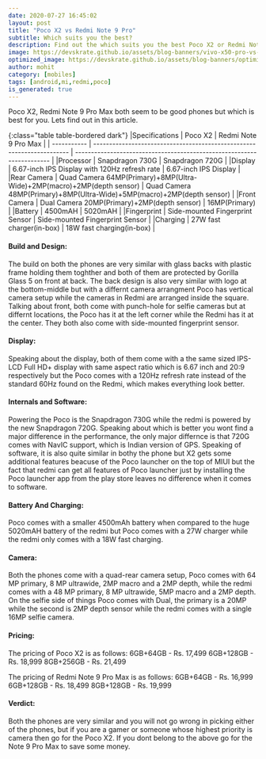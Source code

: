 ```yaml
---
date: 2020-07-27 16:45:02
layout: post
title: "Poco X2 vs Redmi Note 9 Pro"
subtitle: Which suits you the best?
description: Find out the which suits you the best Poco X2 or Redmi Note 9 Pro?
image: https://devskrate.github.io/assets/blog-banners/vivo-x50-pro-vs-mi-10.jpg
optimized_image: https://devskrate.github.io/assets/blog-banners/optimized/vivo-x50-pro-vs-mi-10.webp
author: mohit
category: [mobiles]
tags: [android,mi,redmi,poco]
is_generated: true
---
```

Poco X2, Redmi Note 9 Pro Max both seem to be good phones but which is best for you. Lets find out in this article.

{:class="table table-bordered dark"}
|Specifications    | Poco X2                                                                | Redmi Note 9 Pro Max                                                   |
| -----------      | ---------------------------------------------------------------------- | ---------------------------------------------------------------------- |
|Processor         | Snapdragon 730G                                                        | Snapdragon 720G                                                        |
|Display           | 6.67-inch IPS Display with 120Hz refresh rate                          | 6.67-inch IPS Display                                                  |
|Rear Camera	     | Quad Camera 64MP(Primary)+8MP(Ultra-Wide)+2MP(macro)+2MP(depth sensor) | Quad Camera 48MP(Primary)+8MP(Ultra-Wide)+5MP(macro)+2MP(depth sensor) |
|Front Camera	     | Dual Camera 20MP(Primary)+2MP(depth sensor)                            | 16MP(Primary)                                                          |
|Battery           | 4500mAH                                                                | 5020mAH                                                                |
|Fingerprint       | Side-mounted Fingerprint Sensor                                        | Side-mounted Fingerprint Sensor                                        |
|Charging          | 27W fast charger(in-box)                                               | 18W fast charging(in-box)                                              |

#### Build and Design:
The build on both the phones are very similar with glass backs with plastic frame holding them toghther and both of them are protected by Gorilla Glass 5 on front at back. The back design is also very similar with logo at the bottom-middle but with a differnt camera arrangment Poco has vertical camera setup while the cameras in Redmi are arranged inside the square. Talking about front, both come with punch-hole for selfie cameras but at differnt locations, the Poco has it at the left corner while the Redmi has it at the center. They both also come with side-mounted fingerprint  sensor.

#### Display:
Speaking about the display, both of them come with a the same sized IPS-LCD Full HD+ display with same aspect ratio which is 6.67 inch and 20:9 respectively but the Poco comes with a 120Hz refresh rate instead of the standard 60Hz found on the Redmi, which makes everything look better.

#### Internals and Software:
Powering the Poco is the Snapdragon 730G while the redmi is powered by the new Snapdragon 720G. Speaking about which is better you wont find a major difference in the performance, the only major differnce is that 720G comes with NavIC support, which is Indian version of GPS. Speaking of software, it is also quite similar in bothy the phone but X2 gets some additional features beacuse of the Poco launcher on the top of MIUI but the fact that redmi can get all features of Poco launcher just by installing the Poco launcher app from the play store leaves no difference when it comes to software.

#### Battery And Charging:
Poco comes with a smaller 4500mAh battery when compared to the huge 5020mAH battery of the redmi but Poco comes with a 27W charger while the redmi only comes with a 18W fast charging.

#### Camera:
Both the phones come with a quad-rear camera setup, Poco comes with 64 MP primary, 8 MP ultrawide, 2MP macro and a 2MP depth, while the redmi comes with a 48 MP primary, 8 MP ultrawide, 5MP macro and a 2MP depth. On the selfie side of things Poco comes with Dual, the primary is a 20MP while the second is 2MP depth sensor while the redmi comes with a single 16MP selfie camera.

#### Pricing:
The pricing of Poco X2 is as follows:
6GB+64GB - Rs. 17,499
6GB+128GB - Rs. 18,999
8GB+256GB - Rs. 21,499

The pricing of Redmi Note 9 Pro Max is as follows:
6GB+64GB - Rs. 16,999
6GB+128GB - Rs. 18,499
8GB+128GB - Rs. 19,999

#### Verdict:
Both the phones are very similar and you will not go wrong in picking either of the phones, but if you are a gamer or someone whose highest priority is camera then go for the Poco X2. If you dont belong to the above go for the Note 9 Pro Max to save some money.
